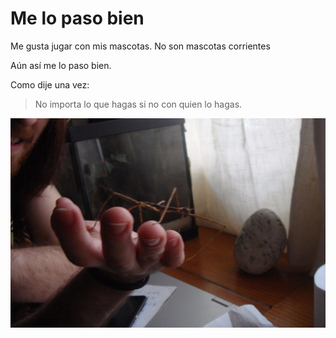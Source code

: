 ﻿
# Me lo paso bien 

Me gusta jugar con mis mascotas. No son mascotas corrientes

Aún así me lo paso bien.

Como dije una vez:
>No importa lo que hagas 
>si no con quien lo hagas.

![foto de mi mascota](img/bicho.jpg "bicho palo")

